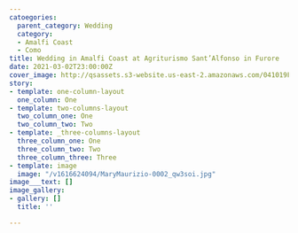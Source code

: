 ```yaml
---
catoegories:
  parent_category: Wedding
  category:
  - Amalfi Coast
  - Como
title: Wedding in Amalfi Coast at Agriturismo Sant’Alfonso in Furore
date: 2021-03-02T23:00:00Z
cover_image: http://qsassets.s3-website.us-east-2.amazonaws.com/041019ForeverYoung0010.jpg
story:
- template: one-column-layout
  one_column: One
- template: two-columns-layout
  two_column_one: One
  two_column_two: Two
- template: _three-columns-layout
  three_column_one: One
  three_column_two: Two
  three_column_three: Three
- template: image
  image: "/v1616624094/MaryMaurizio-0002_qw3soi.jpg"
image___text: []
image_gallery:
- gallery: []
  title: ''

---
```

